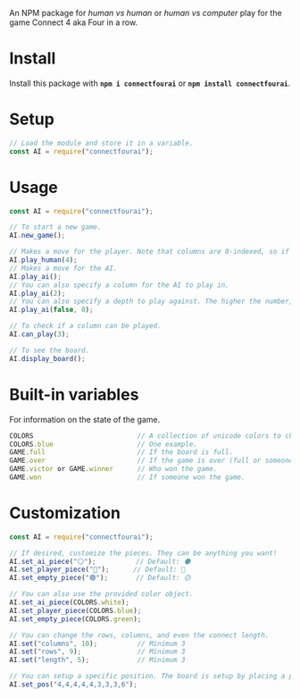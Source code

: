 An NPM package for _human vs human_ or _human vs computer_ play for the game Connect 4 aka Four in a row.

# **Install**
Install this package with **`npm i connectfourai`** or **`npm install connectfourai`**.

# **Setup**
```js
// Load the module and store it in a variable.
const AI = require("connectfourai");
```

# **Usage**
```js
const AI = require("connectfourai");

// To start a new game.
AI.new_game();

// Makes a move for the player. Note that columns are 0-indexed, so if you want the first column then use 0, and if you want the last column use 6.
AI.play_human(4);
// Makes a move for the AI.
AI.play_ai();
// You can also specify a column for the AI to play in.
AI.play_ai(2);
// You can also specify a depth to play against. The higher the number, the longer the bot will take to calculate. A depth of 7 or 8 is suggested.
AI.play_ai(false, 8);

// To check if a column can be played.
AI.can_play(3);

// To see the board.
AI.display_board();
```

# **Built-in variables**
For information on the state of the game.
```js
COLORS                          // A collection of unicode colors to choose from.
COLORS.blue                     // One example.
GAME.full                       // If the board is full.
GAME.over                       // If the game is over (full or someone won).
GAME.victor or GAME.winner      // Who won the game.
GAME.won                        // If someone won the game.
```

# **Customization**
```js
const AI = require("connectfourai");

// If desired, customize the pieces. They can be anything you want!
AI.set_ai_piece("⚪");          // Default: ⚫
AI.set_player_piece("🔵");      // Default: 🔴
AI.set_empty_piece("🟢");       // Default: 🟡

// You can also use the provided color object.
AI.set_ai_piece(COLORS.white);
AI.set_player_piece(COLORS.blue);
AI.set_empty_piece(COLORS.green);

// You can change the rows, columns, and even the connect length.
AI.set("columns", 10);          // Minimum 3
AI.set("rows", 9);              // Minimum 3
AI.set("length", 5);            // Minimum 3

// You can setup a specific position. The board is setup by placing a piece in each column, from left-to-right.
AI.set_pos("4,4,4,4,4,3,3,3,6");
```